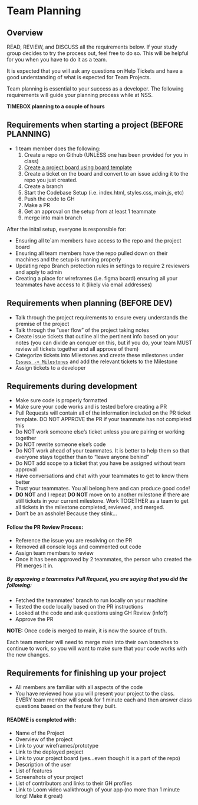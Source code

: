 # Team Planning

## Overview

READ, REVIEW, and DISCUSS all the requirements below. If your study group decides to try the process out, feel free to do so. This will be helpful for you when you have to do it as a team.

It is expected that you will ask any questions on Help Tickets and have a good understanding of what is expected for Team Projects.

Team planning is essential to your success as a developer. The following requirements will guide your planning process while at NSS.

**TIMEBOX planning to a couple of hours**

## Requirements when starting a project (BEFORE PLANNING)

- 1 team member does the following:
  1. Create a repo on Github (UNLESS one has been provided for you in class)
  1. [Create a project board using board template](https://scribehow.com/shared/Creating_a_New_Repository_and_Managing_Access_on_GitHub__Sn9IUOTfRJqbhajfj5Pr0w)
  1. Create a ticket on the board and convert to an issue adding it to the repo you just created.
  1. Create a branch
  1. Start the Codebase Setup (i.e. index.html, styles.css, main.js, etc)
  1. Push the code to GH
  1. Make a PR
  1. Get an approval on the setup from at least 1 teammate
  1. merge into main branch

After the inital setup, everyone is responsible for:

- Ensuring all te`am members have access to the repo and the project board
- Ensuring all team members have the repo pulled down on their machines and the setup is running properly
- Updating repo Branch protection rules in settings to require 2 reviewers and apply to admin
- Creating a place for wireframes (i.e. figma board) ensuring all your teammates have access to it (likely via email addresses)

## Requirements when planning (BEFORE DEV)

- Talk through the project requirements to ensure every understands the premise of the project
- Talk through the “user flow” of the project taking notes
- Create issue tickets that outline all the pertinent info based on your notes (you can divide an conquer on this, but if you do, your team MUST review all tickets together and all approve of them)
- Categorize tickets into Milestones and create these milestones under [`Issues -> Milestones`](https://github.com/codetracker-learning/team-planning/milestones) and add the relevant tickets to the Milestone
- Assign tickets to a developer

## Requirements during development

- Make sure code is properly formatted
- Make sure your code works and is tested before creating a PR
- Pull Requests will contain all of the information included on the PR ticket template. DO NOT APPROVE the PR if your teammate has not completed this
- Do NOT work someone else’s ticket unless you are pairing or working together
- Do NOT rewrite someone else’s code
- Do NOT work ahead of your teammates. It is better to help them so that everyone stays together than to “leave anyone behind”
- Do NOT add scope to a ticket that you have be assigned without team approval
- Have conversations and chat with your teammates to get to know them better
- Trust your teammates. You all belong here and can produce good code!
- **DO NOT** and I repeat **DO NOT** move on to another milestone if there are still tickets in your current milestone. Work TOGETHER as a team to get all tickets in the milestone completed, reviewed, and merged.
- Don’t be an asshole! Because they stink...

#### Follow the PR Review Process:

- Reference the issue you are resolving on the PR
- Removed all console logs and commented out code
- Assign team members to review
- Once it has been approved by 2 teammates, the person who created the PR merges it in.

##### By approving a teammates Pull Request, you are saying that you did the following:

- Fetched the teammates' branch to run locally on your machine
- Tested the code locally based on the PR instructions
- Looked at the code and ask questions using GH Review (info?)
- Approve the PR

**NOTE:**
Once code is merged to main, it is now the source of truth.

Each team member will need to merge main into their own branches to continue to work, so you will want to make sure that your code works with the new changes.

## Requirements for finishing up your project

- All members are familiar with all aspects of the code
- You have reviewed how you will present your project to the class. EVERY team member will speak for 1 minute each and then answer class questions based on the feature they built.

#### README is completed with:

- Name of the Project
- Overview of the project
- Link to your wireframes/prototype
- Link to the deployed project
- Link to your project board (yes...even though it is a part of the repo)
- Description of the user
- List of features
- Screenshots of your project
- List of contributors and links to their GH profiles
- Link to Loom video walkthrough of your app (no more than 1 minute long! Make it great)
